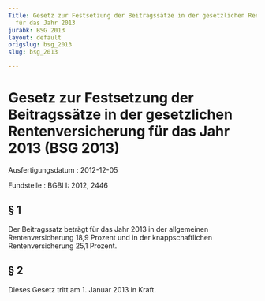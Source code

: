 ```yaml
---
Title: Gesetz zur Festsetzung der Beitragssätze in der gesetzlichen Rentenversicherung
  für das Jahr 2013
jurabk: BSG 2013
layout: default
origslug: bsg_2013
slug: bsg_2013

---
```


# Gesetz zur Festsetzung der Beitragssätze in der gesetzlichen Rentenversicherung für das Jahr 2013 (BSG 2013)

Ausfertigungsdatum
:   2012-12-05

Fundstelle
:   BGBl I: 2012, 2446

## § 1

Der Beitragssatz beträgt für das Jahr 2013 in der allgemeinen
Rentenversicherung 18,9 Prozent und in der knappschaftlichen
Rentenversicherung 25,1 Prozent.

## § 2

Dieses Gesetz tritt am 1. Januar 2013 in Kraft.


